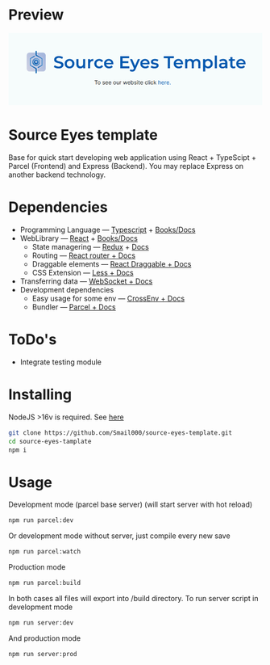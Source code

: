 
# Preview

![preview](./src/assets/prev.png)

# Source Eyes template

Base for quick start developing web application using React + TypeScipt + Parcel (Frontend) and Express (Backend). You may replace Express on another backend technology.

# Dependencies

- Programming Language — [Typescript](https://www.typescriptlang.org/) + [Books/Docs](https://www.typescriptlang.org/docs/handbook/intro.html)
- WebLibrary — [React](https://ru.reactjs.org/) + [Books/Docs](https://flaviocopes.com/book/read/react/)
  - State managering — [Redux](https://redux.js.org/) + [Docs](https://redux.js.org/introduction/learning-resources)
  - Routing — [React router + Docs](https://reactrouter.com/en/main/start/tutorial)
  - Draggable elements — [React Draggable + Docs](https://www.npmjs.com/package/react-draggable)
  - CSS Extension — [Less + Docs](https://lesscss.org/features/)
- Transferring data — [WebSocket + Docs](https://developer.mozilla.org/en-US/docs/Web/API/WebSocket)
- Development dependencies
  - Easy usage for some env — [CrossEnv + Docs](https://www.npmjs.com/package/cross-env)
  - Bundler — [Parcel + Docs](https://parceljs.org/recipes/react/)

# ToDo's

- Integrate testing module

# Installing

NodeJS >16v is required. See [here](https://nodejs.org/en/)

```bash
git clone https://github.com/Smail000/source-eyes-template.git
cd source-eyes-tamplate
npm i
```

# Usage

Development mode (parcel base server) (will start server with hot reload)

```bash
npm run parcel:dev
```

Or development mode without server, just compile every new save

```bash
npm run parcel:watch
```

Production mode

```bash
npm run parcel:build

```

In both cases all files will export into /build directory.
To run server script in development mode

```bash
npm run server:dev
```

And production mode

```bash
npm run server:prod
```

